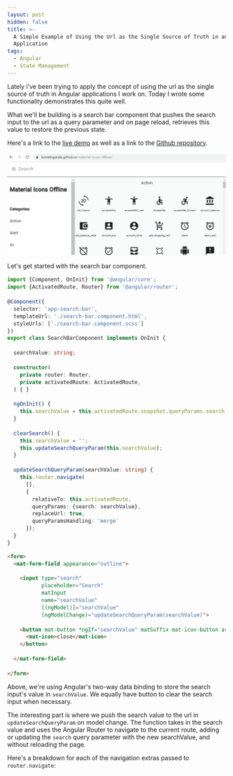 ```yaml
---
layout: post
hidden: false
title: >-
  A Simple Example of Using the Url as the Single Source of Truth in an Angular
  Application
tags:
  - Angular
  - State Management
---
```

Lately i've been trying to apply the concept of using the url as the single source of truth in Angular applications I work on. Today I wrote some functionality demonstrates this quite well.

What we'll be building is a search bar component that pushes the search input to the url as a query parameter and on page reload, retrieves this value to restore the previous state. 

Here's a link to the [live demo](https://leonelngande.github.io/material-icons-offline/) as well as a link to the [Github repository](https://github.com/leonelngande/material-icons-offline).

![Working demo](/images/uploads/search.gif)

Let's get started with the search bar component.

```typescript
import {Component, OnInit} from '@angular/core';
import {ActivatedRoute, Router} from '@angular/router';

@Component({
  selector: 'app-search-bar',
  templateUrl: './search-bar.component.html',
  styleUrls: ['./search-bar.component.scss']
})
export class SearchBarComponent implements OnInit {

  searchValue: string;

  constructor(
    private router: Router,
    private activatedRoute: ActivatedRoute,
  ) { }

  ngOnInit() {
    this.searchValue = this.activatedRoute.snapshot.queryParams.search;
  }

  clearSearch() {
    this.searchValue = '';
    this.updateSearchQueryParam(this.searchValue);
  }

  updateSearchQueryParam(searchValue: string) {
    this.router.navigate(
      [],
      {
        relativeTo: this.activatedRoute,
        queryParams: {search: searchValue},
        replaceUrl: true,
        queryParamsHandling: 'merge'
      });
  }
}
```

```html
<form>
  <mat-form-field appearance="outline">

    <input type="search"
           placeholder="Search"
           matInput
           name="searchValue"
           [(ngModel)]="searchValue"
           (ngModelChange)="updateSearchQueryParam(searchValue)">

    <button mat-button *ngIf="searchValue" matSuffix mat-icon-button aria-label="Clear" (click)="clearSearch()">
      <mat-icon>close</mat-icon>
    </button>

  </mat-form-field>

</form>
```

Above, we're using Angular's two-way data binding to store the search input's value in `searchValue`. We equally have button to clear the search input when necessary.

 The interesting part is where we push the search value to the url in `updateSearchQueryParam` on model change. The function takes in the search value and uses the Angular Router to navigate to the current route, adding or updating the `search` query parameter with the new searchValue, and without reloading the page.

Here's a breakdown for each of the navigation extras passed to `router.navigate`:
